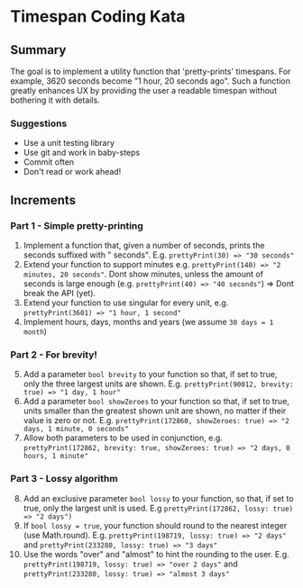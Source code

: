 # Timespan Coding Kata

## Summary

The goal is to implement a utility function that 'pretty-prints' timespans. For example, 3620 seconds become "1 hour, 20 seconds ago". Such a function greatly enhances UX by providing the user a readable timespan without bothering it with details.

### Suggestions

- Use a unit testing library
- Use git and work in baby-steps
- Commit often
- Don't read or work ahead!

## Increments

### Part 1 - Simple pretty-printing

1. Implement a function that, given a number of seconds, prints the seconds suffixed with " seconds". E.g. ```prettyPrint(30) => "30 seconds"```
2. Extend your function to support minutes e.g. ```prettyPrint(140) => "2 minutes, 20 seconds"```. Dont show minutes, unless the amount of seconds is large enough (e.g. ```prettyPrint(40) => "40 seconds"```) => Dont break the API (yet). 
3. Extend your function to use singular for every unit, e.g. ```prettyPrint(3601) => "1 hour, 1 second"```
4. Implement hours, days, months and years (we assume ```30 days = 1 month```)

### Part 2 - For brevity!

5. Add a parameter ```bool brevity``` to your function so that, if set to true, only the three largest units are shown. E.g. ```prettyPrint(90012, brevity: true) => "1 day, 1 hour"```
6. Add a parameter ```bool showZeroes``` to your function so that, if set to true, units smaller than the greatest shown unit are shown, no matter if their value is zero or not. E.g. ```prettyPrint(172860, showZeroes: true) => "2 days, 1 minute, 0 seconds"```
7. Allow both parameters to be used in conjunction, e.g. ```prettyPrint(172862, brevity: true, showZeroes: true) => "2 days, 0 hours, 1 minute"```

### Part 3 - Lossy algorithm

8. Add an exclusive parameter ```bool lossy``` to your function, so that, if set to true, only the largest unit is used. E.g ```prettyPrint(172862, lossy: true) => "2 days")```
9. If ```bool lossy = true```, your function should round to the nearest integer (use Math.round). E.g. ```prettyPrint(198719, lossy: true) => "2 days"``` and ```prettyPrint(233280, lossy: true) => "3 days"```
10. Use the words "over" and "almost" to hint the rounding to the user. E.g. ```prettyPrint(198719, lossy: true) => "over 2 days"``` and ```prettyPrint(233280, lossy: true) => "almost 3 days"```
